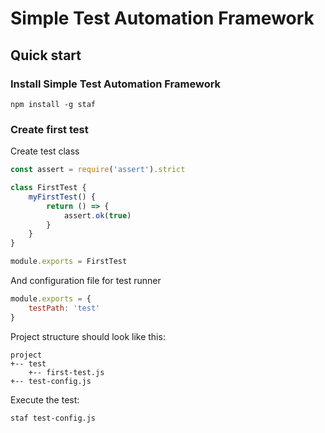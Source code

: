 # Simple Test Automation Framework
## Quick start
[All code is stored in repo]: (https://github.com/geokur/staf-examples)
### Install Simple Test Automation Framework
```shell
npm install -g staf
```
### Create first test
Create test class
```javascript
const assert = require('assert').strict

class FirstTest {
    myFirstTest() {
        return () => {
            assert.ok(true)
        }
    }
}

module.exports = FirstTest
```
And configuration file for test runner
```javascript
module.exports = {
    testPath: 'test'
}
```
Project structure should look like this:
```
project
+-- test
    +-- first-test.js
+-- test-config.js
```
Execute the test:
```shell
staf test-config.js
```